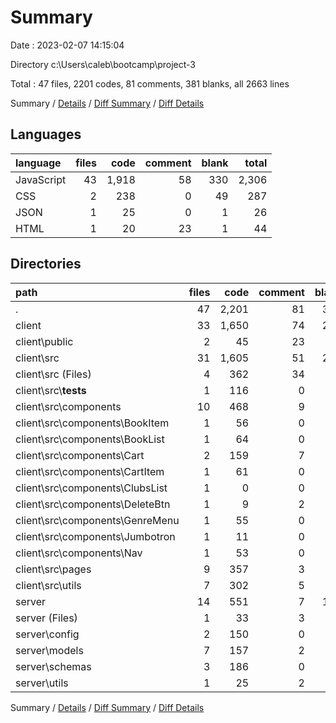 # Summary

Date : 2023-02-07 14:15:04

Directory c:\\Users\\caleb\\bootcamp\\project-3

Total : 47 files,  2201 codes, 81 comments, 381 blanks, all 2663 lines

Summary / [Details](details.md) / [Diff Summary](diff.md) / [Diff Details](diff-details.md)

## Languages
| language | files | code | comment | blank | total |
| :--- | ---: | ---: | ---: | ---: | ---: |
| JavaScript | 43 | 1,918 | 58 | 330 | 2,306 |
| CSS | 2 | 238 | 0 | 49 | 287 |
| JSON | 1 | 25 | 0 | 1 | 26 |
| HTML | 1 | 20 | 23 | 1 | 44 |

## Directories
| path | files | code | comment | blank | total |
| :--- | ---: | ---: | ---: | ---: | ---: |
| . | 47 | 2,201 | 81 | 381 | 2,663 |
| client | 33 | 1,650 | 74 | 268 | 1,992 |
| client\\public | 2 | 45 | 23 | 2 | 70 |
| client\\src | 31 | 1,605 | 51 | 266 | 1,922 |
| client\\src (Files) | 4 | 362 | 34 | 63 | 459 |
| client\\src\\__tests__ | 1 | 116 | 0 | 25 | 141 |
| client\\src\\components | 10 | 468 | 9 | 74 | 551 |
| client\\src\\components\\BookItem | 1 | 56 | 0 | 7 | 63 |
| client\\src\\components\\BookList | 1 | 64 | 0 | 10 | 74 |
| client\\src\\components\\Cart | 2 | 159 | 7 | 26 | 192 |
| client\\src\\components\\CartItem | 1 | 61 | 0 | 10 | 71 |
| client\\src\\components\\ClubsList | 1 | 0 | 0 | 1 | 1 |
| client\\src\\components\\DeleteBtn | 1 | 9 | 2 | 3 | 14 |
| client\\src\\components\\GenreMenu | 1 | 55 | 0 | 8 | 63 |
| client\\src\\components\\Jumbotron | 1 | 11 | 0 | 3 | 14 |
| client\\src\\components\\Nav | 1 | 53 | 0 | 6 | 59 |
| client\\src\\pages | 9 | 357 | 3 | 55 | 415 |
| client\\src\\utils | 7 | 302 | 5 | 49 | 356 |
| server | 14 | 551 | 7 | 113 | 671 |
| server (Files) | 1 | 33 | 3 | 11 | 47 |
| server\\config | 2 | 150 | 0 | 15 | 165 |
| server\\models | 7 | 157 | 2 | 36 | 195 |
| server\\schemas | 3 | 186 | 0 | 43 | 229 |
| server\\utils | 1 | 25 | 2 | 8 | 35 |

Summary / [Details](details.md) / [Diff Summary](diff.md) / [Diff Details](diff-details.md)
